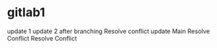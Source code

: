 # gitlab1
update 1
update 2 after branching
Resolve conflict update Main
Resolve Conflict
Resolve Conflict

